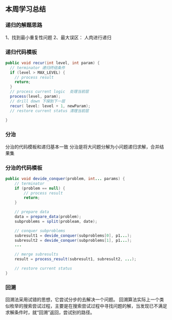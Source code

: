 ## 本周学习总结

### 递归的解题思路
1、找到最小重复性问题
2、最大误区： 人肉进行递归

### 递归代码模板
```java
public void recur(int level, int param) { 
  // terminator 递归终结条件
  if (level > MAX_LEVEL) { 
    // process result 
    return; 
  }
  // process current logic  处理当前层
  process(level, param); 
  // drill down 下探到下一层
  recur( level: level + 1, newParam); 
  // restore current status 清理当前层 
 
}
```

### 分治
分治的代码模板和递归基本一致
分治是将大问题分解为小问题递归求解，合并结果集

### 分治的代码模板
```java
public void devide_conquer(problem, int... params) {
    // terminator
    if (problem == null) {
        // process result
        return;
    }

    // prepare data
    data = prepare_data(problem);
    subproblems = split(probleam, date);

    // conquer subproblems
    subresult1 = devide_conquer(subproblems[0], p1...);
    subresult2 = devide_conquer(subproblems[1], p1...);
    ...

    // merge subresults
    result = process_result(subresult1, subresult2, ...);

    // restore current status
}

```
### 回溯
 回溯法采用试错的思想，它尝试分步的去解决一个问题。
 回溯算法实际上一个类似枚举的搜索尝试过程，主要是在搜索尝试过程中寻找问题的解，当发现已不满足求解条件时，就“回溯”返回，尝试别的路径。

 

